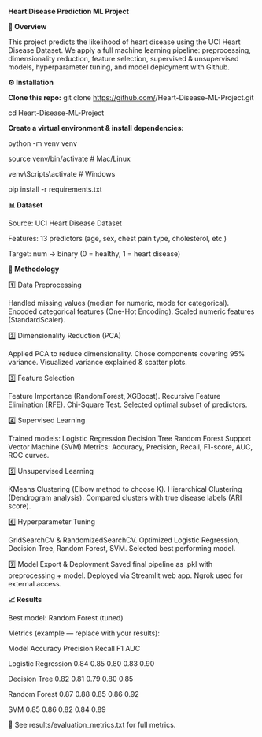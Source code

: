 **Heart Disease Prediction ML Project**

**📌 Overview**

This project predicts the likelihood of heart disease using the UCI Heart Disease Dataset.
We apply a full machine learning pipeline: preprocessing, dimensionality reduction, feature selection, supervised & unsupervised models, hyperparameter tuning, and model deployment with Github.

**⚙️ Installation**

**Clone this repo:**
git clone https://github.com/<YourUsername>/Heart-Disease-ML-Project.git

cd Heart-Disease-ML-Project

**Create a virtual environment & install dependencies:**

python -m venv venv

source venv/bin/activate   # Mac/Linux

venv\Scripts\activate      # Windows

pip install -r requirements.txt

**📊 Dataset**

Source: UCI Heart Disease Dataset

Features: 13 predictors (age, sex, chest pain type, cholesterol, etc.)

Target: num → binary (0 = healthy, 1 = heart disease)

**🧪 Methodology**

1️⃣ Data Preprocessing

Handled missing values (median for numeric, mode for categorical).
Encoded categorical features (One-Hot Encoding).
Scaled numeric features (StandardScaler).


2️⃣ Dimensionality Reduction (PCA)

Applied PCA to reduce dimensionality.
Chose components covering 95% variance.
Visualized variance explained & scatter plots.


3️⃣ Feature Selection

Feature Importance (RandomForest, XGBoost).
Recursive Feature Elimination (RFE).
Chi-Square Test.
Selected optimal subset of predictors.


4️⃣ Supervised Learning

Trained models:
Logistic Regression
Decision Tree
Random Forest
Support Vector Machine (SVM)
Metrics: Accuracy, Precision, Recall, F1-score, AUC, ROC curves.


5️⃣ Unsupervised Learning

KMeans Clustering (Elbow method to choose K).
Hierarchical Clustering (Dendrogram analysis).
Compared clusters with true disease labels (ARI score).


6️⃣ Hyperparameter Tuning

GridSearchCV & RandomizedSearchCV.
Optimized Logistic Regression, Decision Tree, Random Forest, SVM.
Selected best performing model.


7️⃣ Model Export & Deployment
Saved final pipeline as .pkl with preprocessing + model.
Deployed via Streamlit web app.
Ngrok used for external access.

**📈 Results**

Best model: Random Forest (tuned)

Metrics (example — replace with your results):

Model	Accuracy	Precision	Recall	F1	AUC

Logistic Regression	0.84	0.85	0.80	0.83	0.90

Decision Tree	0.82	0.81	0.79	0.80	0.85

Random Forest	0.87	0.88	0.85	0.86	0.92

SVM	0.85	0.86	0.82	0.84	0.89

📌 See results/evaluation_metrics.txt for full metrics.
